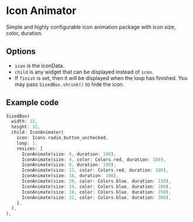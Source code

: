 # Icon Animator

Simple and highly configurable icon animation package with icon size, color, duration.


## Options

- `icon` is the IconData.
- `child` is any widget that can be displayed instead of `icon`.
- If `finish` is set, then it will be displayed when the loop has finished. You may pass `SizedBox.shrink()` to hide the icon.

## Example code

```dart
SizedBox(
  width: 32,
  height: 32,
  child: IconAnimator(
    icon: Icons.radio_button_unchecked,
    loop: 1,
    resizes: [
      IconAnimate(size: 0, duration: 100),
      IconAnimate(size: 4, color: Colors.red, duration: 100),
      IconAnimate(size: 8, duration: 100),
      IconAnimate(size: 12, color: Colors.red, duration: 100),
      IconAnimate(size: 16, duration: 100),
      IconAnimate(size: 20, color: Colors.blue, duration: 150),
      IconAnimate(size: 24, color: Colors.blue, duration: 200),
      IconAnimate(size: 28, color: Colors.blue, duration: 250),
      IconAnimate(size: 32, color: Colors.blue, duration: 300),
    ],
  ),
),
```
